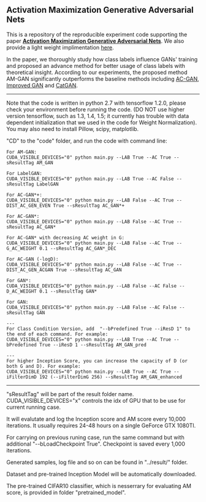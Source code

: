 ## Activation Maximization Generative Adversarial Nets

This is a repository of the reproducible experiment code supporting the paper **[Activation Maximization Generative Adversarial Nets](https://arxiv.org/abs/1703.02000)**. We also provide a light weight implimentation [here](https://github.com/ZhimingZhou/AM-GAN-clean-version).

In the paper, we thoroughly study how class labels influence GANs' training and proposed an advance method for better usage of class labels with theoretical insight. According to our experiments, the proposed method AM-GAN significantly outperforms the baseline methods including [AC-GAN](https://arxiv.org/abs/1610.09585), [Improved GAN](https://arxiv.org/abs/1606.03498) and [CatGAN](https://arxiv.org/abs/1511.06390).

---
Note that the code is written in python 2.7 with tensorflow 1.2.0, please check your environment before running the code. (DO NOT use higher version tensorflow, such as 1.3, 1.4, 1.5; it currently has trouble with data dependent initialization that we used in the code for Weight Normalization). You may also need to install Pillow, scipy, matplotlib.

"CD" to the "code" folder, and run the code with command line:

    For AM-GAN:
    CUDA_VISIBLE_DEVICES="0" python main.py --LAB True --AC True --sResultTag AM_GAN

    For LabelGAN:
    CUDA_VISIBLE_DEVICES="0" python main.py --LAB True --AC False --sResultTag LabelGAN

    For AC-GAN*+:
    CUDA_VISIBLE_DEVICES="0" python main.py --LAB False --AC True --DIST_AC_GEN_EVEN True --sResultTag AC_GAN*+

    For AC-GAN*:
    CUDA_VISIBLE_DEVICES="0" python main.py --LAB False --AC True --sResultTag AC_GAN*

    For AC-GAN* with decreasing AC weight in G:
    CUDA_VISIBLE_DEVICES="0" python main.py --LAB False --AC True --G_AC_WEIGHT 0.1 --sResultTag AC_GAN*_DEC

    For AC-GAN (-logD):
    CUDA_VISIBLE_DEVICES="0" python main.py --LAB False --AC True --DIST_AC_GEN_ACGAN True --sResultTag AC_GAN

    For GAN*:
    CUDA_VISIBLE_DEVICES="0" python main.py --LAB False --AC False --D_AC_WEIGHT 0.1 --sResultTag GAN*

    For GAN:
    CUDA_VISIBLE_DEVICES="0" python main.py --LAB False --AC False --sResultTag GAN

    ---
    For Class Condition Version, add  "--bPredefined True --iResD 1" to the end of each command. For example:
    CUDA_VISIBLE_DEVICES="0" python main.py --LAB True --AC True --bPredefined True --iResD 1 --sResultTag AM_GAN_pred 

    ---
    For higher Inception Score, you can increase the capacity of D (or both G and D). For example:
    CUDA_VISIBLE_DEVICES="0" python main.py --LAB True --AC True --iFilterDimD 192 (--iFilterDimG 256) --sResultTag AM_GAN_enhanced

---
"sResultTag" will be part of the result folder name. CUDA_VISIBLE_DEVICES="x" controls the idx of GPU that to be use for current running case.

It will evalutate and log the Inception score and AM score every 10,000 iterations. It usually requires 24-48 hours on a single GeForce GTX 1080TI.

For carrying on previous runing case, run the same command but with additional "--bLoadCheckpoint True". Checkpoint is saved every 1,000 iterations.

Generated samples, log file and so on can be found in "../result/" folder.

Dataset and pre-trained Inception Model will be automatically downloaded.

The pre-trained CIFAR10 classifier, which is nesserrary for evaluating AM score, is provided in folder "pretrained_model".
